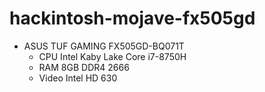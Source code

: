 # hackintosh-mojave-fx505gd
- ASUS TUF GAMING FX505GD-BQ071T
    - CPU Intel Kaby Lake Core i7-8750H
    - RAM 8GB DDR4 2666
    - Video Intel HD 630